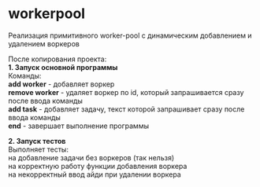 # workerpool
Реализация примитивного worker-pool с динамическим добавлением и удалением воркеров  

После копирования проекта:  
 **1. Запуск основной программы**  
    Команды:  
    **add worker** - добавляет воркер  
    **remove worker** - удаляет воркер по id, который запрашивается сразу после ввода команды  
    **add task** - добавляет задачу, текст которой запрашивает сразу после ввода команды  
    **end** - завершает выполнение программы  
 
 **2. Запуск тестов**  
    Выполняет тесты:  
    на добавление задачи без воркеров (так нельзя)  
    на корректную работу функции добавления воркера  
    на некорректный ввод айди при удалении воркера  
